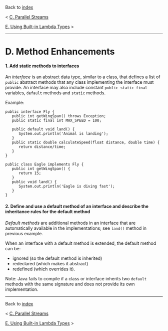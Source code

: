 Back to [index](README.md)

&lt; [C. Parallel Streams](C.md)

[E. Using Built-in Lambda Types](E.md) &gt;

---
# D. Method Enhancements
#### 1. Add static methods to interfaces
An _interface_ is an abstract data type, similar to a class, that defines a list of `public` abstract methods that any class implementing the interface must provide.
An interface may also include constant `public static final` variables, `default` methods and `static` methods.

Example:
```
public interface Fly {
   public int getWingSpan() throws Exception;
   public static final int MAX_SPEED = 100;
 
   public default void land() {
      System.out.println('Animal is landing');
   }
   public static double calculateSpeed(float distance, double time) {
      return distance/time;
   }
}
 
public class Eagle implements Fly {
   public int getWingSpan() {
      return 15;
   }
   public void land() {
      System.out.println('Eagle is diving fast');
   }
}
```

#### 2. Define and use a default method of an interface and describe the inheritance rules for the default method
_Default methods_ are additional methods in an interface that are automatically available in the implementations; see `land()` method in previous example.

When an interface with a default method is extended, the default method can be:
- ignored (so the default method is inherited)
- redeclared (which makes it abstract)
- redefined (which overrides it).

Note: Java fails to compile if a class or interface inherits two `default` methods with the same signature and does not provide its own implementation.

---
Back to [index](README.md)

&lt; [C. Parallel Streams](C.md)

[E. Using Built-in Lambda Types](E.md) &gt;
